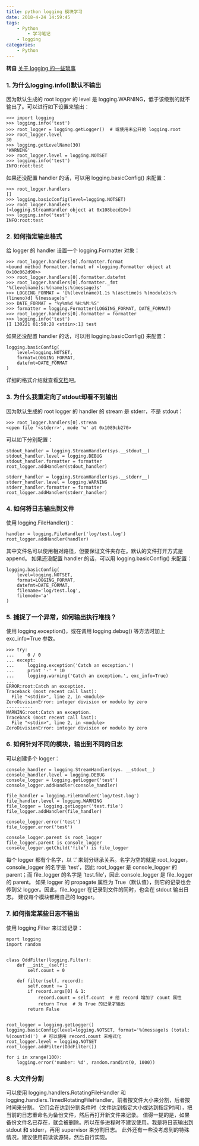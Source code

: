 ```yaml
---
title: python logging 模块学习
date: 2018-4-24 14:59:45
tags: 
	- Python
        - 学习笔记
	- logging
categories: 
	- Python
---
```


**转自** [关于 logging 的一些琐事](http://www.keakon.net/2013/02/21/%E5%85%B3%E4%BA%8Elogging%E7%9A%84%E4%B8%80%E4%BA%9B%E7%90%90%E4%BA%8B)

### 1. 为什么logging.info()默认不输出

因为默认生成的 root logger 的 level 是 logging.WARNING，低于该级别的就不输出了。可以进行如下设置来输出：

```
>>> import logging
>>> logging.info('test')
>>> root_logger = logging.getLogger()  # 或使用未公开的 logging.root
>>> root_logger.level
30
>>> logging.getLevelName(30)
'WARNING'
>>> root_logger.level = logging.NOTSET
>>> logging.info('test')
INFO:root:test
```

如果还没配置 handler 的话，可以用 logging.basicConfig() 来配置：

```
>>> root_logger.handlers
[]
>>> logging.basicConfig(level=logging.NOTSET)
>>> root_logger.handlers
[<logging.StreamHandler object at 0x108becd10>]
>>> logging.info('test')
INFO:root:test
```

### 2. 如何指定输出格式

给 logger 的 handler 设置一个 logging.Formatter 对象：

```
>>> root_logger.handlers[0].formatter.format
<bound method Formatter.format of <logging.Formatter object at 0x10c062d90>>
>>> root_logger.handlers[0].formatter.datefmt
>>> root_logger.handlers[0].formatter._fmt
'%(levelname)s:%(name)s:%(message)s'
>>> LOGGING_FORMAT = '[%(levelname)1.1s %(asctime)s %(module)s:%(lineno)d] %(message)s'
>>> DATE_FORMAT = '%y%m%d %H:%M:%S'
>>> formatter = logging.Formatter(LOGGING_FORMAT, DATE_FORMAT)
>>> root_logger.handlers[0].formatter = formatter
>>> logging.info('test')
[I 130221 01:58:28 <stdin>:1] test
```

如果还没配置 handler 的话，可以用 logging.basicConfig() 来配置：

```
logging.basicConfig(
    level=logging.NOTSET,
    format=LOGGING_FORMAT,
    datefmt=DATE_FORMAT
)
```

详细的格式介绍就查看[文档](http://docs.python.org/2/library/logging.html#logrecord-attributes)吧。

### 3. 为什么我重定向了stdout却看不到输出

因为默认生成的 root logger 的 handler 的 stream 是 stderr，不是 stdout：

```
>>> root_logger.handlers[0].stream
<open file '<stderr>', mode 'w' at 0x1089cb270>
```

可以如下分别配置：

```
stdout_handler = logging.StreamHandler(sys.__stdout__)
stdout_handler.level = logging.DEBUG
stdout_handler.formatter = formatter
root_logger.addHandler(stdout_handler)

stderr_handler = logging.StreamHandler(sys.__stderr__)
stderr_handler.level = logging.WARNING
stderr_handler.formatter = formatter
root_logger.addHandler(stderr_handler)
```

### 4. 如何将日志输出到文件

使用 logging.FileHandler()：

```
handler = logging.FileHandler('log/test.log')
root_logger.addHandler(handler)
```

其中文件名可以使用相对路径，但要保证文件夹存在。默认的文件打开方式是 append。 如果还没配置 handler 的话，可以用 logging.basicConfig() 来配置：

```
logging.basicConfig(
    level=logging.NOTSET,
    format=LOGGING_FORMAT,
    datefmt=DATE_FORMAT,
    filename='log/test.log',
    filemode='a'
)
```

### 5. 捕捉了一个异常，如何输出执行堆栈？

使用 logging.exception()，或在调用 logging.debug() 等方法时加上 exc_info=True 参数。

```
>>> try:
...     0 / 0
... except:
...     logging.exception('Catch an exception.')
...     print '-' * 10
...     logging.warning('Catch an exception.', exc_info=True)
... 
ERROR:root:Catch an exception.
Traceback (most recent call last):
  File "<stdin>", line 2, in <module>
ZeroDivisionError: integer division or modulo by zero
----------
WARNING:root:Catch an exception.
Traceback (most recent call last):
  File "<stdin>", line 2, in <module>
ZeroDivisionError: integer division or modulo by zero
```

### 6. 如何针对不同的模块，输出到不同的日志

可以创建多个 logger：

```
console_handler = logging.StreamHandler(sys. __stdout__)
console_handler.level = logging.DEBUG
console_logger = logging.getLogger('test')
console_logger.addHandler(console_handler)

file_handler = logging.FileHandler('log/test.log')
file_handler.level = logging.WARNING
file_logger = logging.getLogger('test.file')
file_logger.addHandler(file_handler)

console_logger.error('test')
file_logger.error('test')

console_logger.parent is root_logger
file_logger.parent is console_logger
console_logger.getChild('file') is file_logger
```

每个 logger 都有个名字，以 ‘.’ 来划分继承关系。名字为空的就是 root_logger，console_logger 的名字是 ‘test’，因此 root_logger 是 console_logger 的 parent；而 file_logger 的名字是 ‘test.file’，因此 console_logger 是 file_logger 的 parent。 如果 logger 的 propagate 属性为 True（默认值），则它的记录也会传到父 logger。因此，file_logger 在记录到文件的同时，也会在 stdout 输出日志。 建议每个模块都用自己的 logger。

### 7. 如何指定某些日志不输出

使用 logging.Filter 来过滤记录：

```
mport logging
import random


class OddFilter(logging.Filter):
    def __init__(self):
        self.count = 0

    def filter(self, record):
        self.count += 1
        if record.args[0] & 1:
            record.count = self.count  # 给 record 增加了 count 属性
            return True  # 为 True 的记录才输出
        return False


root_logger = logging.getLogger()
logging.basicConfig(level=logging.NOTSET, format='%(message)s (total: %(count)d)')  # 可以使用 record.count 来格式化
root_logger.level = logging.NOTSET
root_logger.addFilter(OddFilter())

for i in xrange(100):
    logging.error('number: %d', random.randint(0, 1000))
```

### 8. 大文件分割

可以使用 logging.handlers.RotatingFileHandler 和 logging.handlers.TimedRotatingFileHandler。前者按文件大小来分割，后者按时间来分割。 它们会在达到分割条件时（文件达到指定大小或达到指定时间），把当前的日志重命名为备份文件，然后再打开新文件来记录。 值得一提的是，如果备份文件名已存在，就会被删除。所以在多进程时不建议使用。我是将日志输出到 stdout 和 stderr，再用 supervisor 来分割日志。 此外还有一些没考虑到的特殊情况，建议使用前读读源码，然后自行实现。
